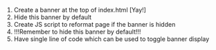 1. Create a banner at the top of index.html [Yay!]
2. Hide this banner by default
3. Create JS script to reformat page if the banner is hidden
4. !!!Remember to hide this banner by default!!!
5. Have single line of code which can be used to toggle banner display